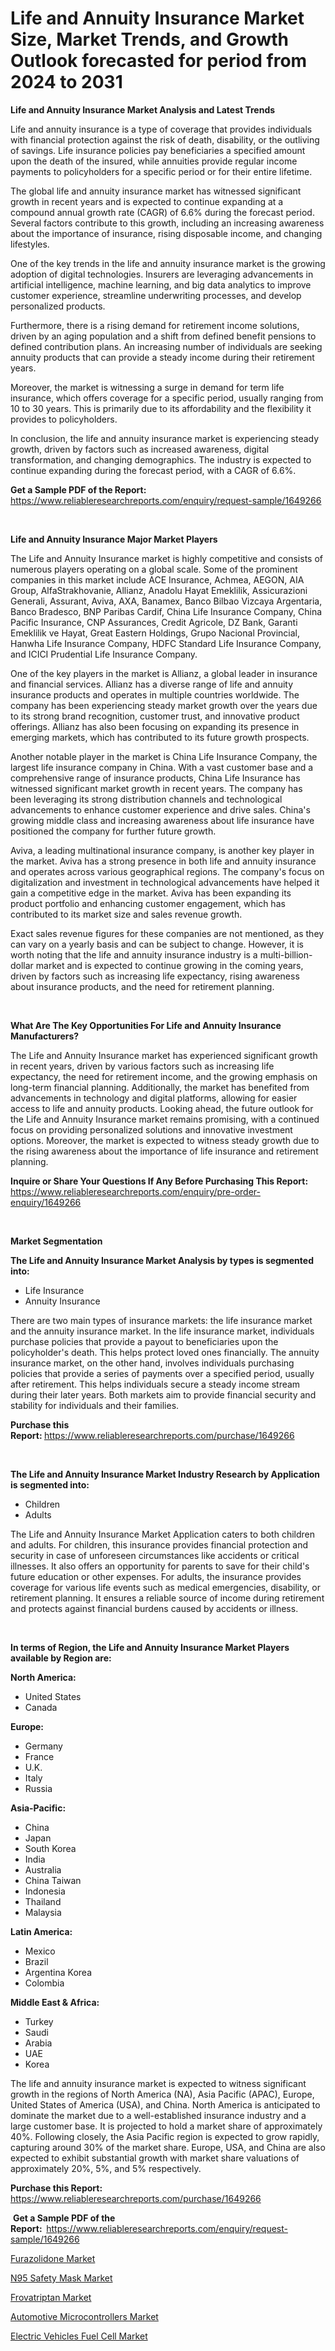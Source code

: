 <p><h1>Life and Annuity Insurance Market Size, Market Trends, and Growth Outlook forecasted for period from 2024 to 2031</h1></p><p><strong>Life and Annuity Insurance Market Analysis and Latest Trends</strong></p>
<p><p>Life and annuity insurance is a type of coverage that provides individuals with financial protection against the risk of death, disability, or the outliving of savings. Life insurance policies pay beneficiaries a specified amount upon the death of the insured, while annuities provide regular income payments to policyholders for a specific period or for their entire lifetime.</p><p>The global life and annuity insurance market has witnessed significant growth in recent years and is expected to continue expanding at a compound annual growth rate (CAGR) of 6.6% during the forecast period. Several factors contribute to this growth, including an increasing awareness about the importance of insurance, rising disposable income, and changing lifestyles.</p><p>One of the key trends in the life and annuity insurance market is the growing adoption of digital technologies. Insurers are leveraging advancements in artificial intelligence, machine learning, and big data analytics to improve customer experience, streamline underwriting processes, and develop personalized products.</p><p>Furthermore, there is a rising demand for retirement income solutions, driven by an aging population and a shift from defined benefit pensions to defined contribution plans. An increasing number of individuals are seeking annuity products that can provide a steady income during their retirement years.</p><p>Moreover, the market is witnessing a surge in demand for term life insurance, which offers coverage for a specific period, usually ranging from 10 to 30 years. This is primarily due to its affordability and the flexibility it provides to policyholders.</p><p>In conclusion, the life and annuity insurance market is experiencing steady growth, driven by factors such as increased awareness, digital transformation, and changing demographics. The industry is expected to continue expanding during the forecast period, with a CAGR of 6.6%.</p></p>
<p><strong>Get a Sample PDF of the Report:&nbsp;</strong> <a href="https://www.reliableresearchreports.com/enquiry/request-sample/1649266">https://www.reliableresearchreports.com/enquiry/request-sample/1649266</a></p>
<p>&nbsp;</p>
<p><strong>Life and Annuity Insurance Major Market Players</strong></p>
<p><p>The Life and Annuity Insurance market is highly competitive and consists of numerous players operating on a global scale. Some of the prominent companies in this market include ACE Insurance, Achmea, AEGON, AIA Group, AlfaStrakhovanie, Allianz, Anadolu Hayat Emeklilik, Assicurazioni Generali, Assurant, Aviva, AXA, Banamex, Banco Bilbao Vizcaya Argentaria, Banco Bradesco, BNP Paribas Cardif, China Life Insurance Company, China Pacific Insurance, CNP Assurances, Credit Agricole, DZ Bank, Garanti Emeklilik ve Hayat, Great Eastern Holdings, Grupo Nacional Provincial, Hanwha Life Insurance Company, HDFC Standard Life Insurance Company, and ICICI Prudential Life Insurance Company.</p><p>One of the key players in the market is Allianz, a global leader in insurance and financial services. Allianz has a diverse range of life and annuity insurance products and operates in multiple countries worldwide. The company has been experiencing steady market growth over the years due to its strong brand recognition, customer trust, and innovative product offerings. Allianz has also been focusing on expanding its presence in emerging markets, which has contributed to its future growth prospects.</p><p>Another notable player in the market is China Life Insurance Company, the largest life insurance company in China. With a vast customer base and a comprehensive range of insurance products, China Life Insurance has witnessed significant market growth in recent years. The company has been leveraging its strong distribution channels and technological advancements to enhance customer experience and drive sales. China's growing middle class and increasing awareness about life insurance have positioned the company for further future growth.</p><p>Aviva, a leading multinational insurance company, is another key player in the market. Aviva has a strong presence in both life and annuity insurance and operates across various geographical regions. The company's focus on digitalization and investment in technological advancements have helped it gain a competitive edge in the market. Aviva has been expanding its product portfolio and enhancing customer engagement, which has contributed to its market size and sales revenue growth.</p><p>Exact sales revenue figures for these companies are not mentioned, as they can vary on a yearly basis and can be subject to change. However, it is worth noting that the life and annuity insurance industry is a multi-billion-dollar market and is expected to continue growing in the coming years, driven by factors such as increasing life expectancy, rising awareness about insurance products, and the need for retirement planning.</p></p>
<p>&nbsp;</p>
<p><strong>What Are The Key Opportunities For Life and Annuity Insurance Manufacturers?</strong></p>
<p><p>The Life and Annuity Insurance market has experienced significant growth in recent years, driven by various factors such as increasing life expectancy, the need for retirement income, and the growing emphasis on long-term financial planning. Additionally, the market has benefited from advancements in technology and digital platforms, allowing for easier access to life and annuity products. Looking ahead, the future outlook for the Life and Annuity Insurance market remains promising, with a continued focus on providing personalized solutions and innovative investment options. Moreover, the market is expected to witness steady growth due to the rising awareness about the importance of life insurance and retirement planning.</p></p>
<p><strong>Inquire or Share Your Questions If Any Before Purchasing This Report:</strong> <a href="https://www.reliableresearchreports.com/enquiry/pre-order-enquiry/1649266">https://www.reliableresearchreports.com/enquiry/pre-order-enquiry/1649266</a></p>
<p>&nbsp;</p>
<p><strong>Market Segmentation</strong></p>
<p><strong>The Life and Annuity Insurance Market Analysis by types is segmented into:</strong></p>
<p><ul><li>Life Insurance</li><li>Annuity Insurance</li></ul></p>
<p><p>There are two main types of insurance markets: the life insurance market and the annuity insurance market. In the life insurance market, individuals purchase policies that provide a payout to beneficiaries upon the policyholder's death. This helps protect loved ones financially. The annuity insurance market, on the other hand, involves individuals purchasing policies that provide a series of payments over a specified period, usually after retirement. This helps individuals secure a steady income stream during their later years. Both markets aim to provide financial security and stability for individuals and their families.</p></p>
<p><strong>Purchase this Report:&nbsp;</strong><a href="https://www.reliableresearchreports.com/purchase/1649266">https://www.reliableresearchreports.com/purchase/1649266</a></p>
<p>&nbsp;</p>
<p><strong>The Life and Annuity Insurance Market Industry Research by Application is segmented into:</strong></p>
<p><ul><li>Children</li><li>Adults</li></ul></p>
<p><p>The Life and Annuity Insurance Market Application caters to both children and adults. For children, this insurance provides financial protection and security in case of unforeseen circumstances like accidents or critical illnesses. It also offers an opportunity for parents to save for their child's future education or other expenses. For adults, the insurance provides coverage for various life events such as medical emergencies, disability, or retirement planning. It ensures a reliable source of income during retirement and protects against financial burdens caused by accidents or illness.</p></p>
<p>&nbsp;</p>
<p><strong>In terms of Region, the Life and Annuity Insurance Market Players available by Region are:</strong></p>
<p>
    <p> <strong> North America: </strong>
        <ul>
            <li>United States</li>
            <li>Canada</li>
        </ul>
        </p> 
    <p> <strong> Europe: </strong>
        <ul>
            <li>Germany</li>
            <li>France</li>
            <li>U.K.</li>
            <li>Italy</li>
            <li>Russia</li>
        </ul>
        </p> 
    <p> <strong> Asia-Pacific: </strong>
        <ul>
            <li>China</li>
            <li>Japan</li>
            <li>South Korea</li>
            <li>India</li>
            <li>Australia</li>
            <li>China Taiwan</li>
            <li>Indonesia</li>
            <li>Thailand</li>
            <li>Malaysia</li>
        </ul>
        </p> 
    <p> <strong> Latin America: </strong>
        <ul>
            <li>Mexico</li>
            <li>Brazil</li>
            <li>Argentina Korea</li>
            <li>Colombia</li>
        </ul>
        </p> 
    <p> <strong> Middle East & Africa: </strong>
        <ul>
            <li>Turkey</li>
            <li>Saudi</li>
            <li>Arabia</li>
            <li>UAE</li>
            <li>Korea</li>
        </ul>
    </p>
    </p>
<p><p>The life and annuity insurance market is expected to witness significant growth in the regions of North America (NA), Asia Pacific (APAC), Europe, United States of America (USA), and China. North America is anticipated to dominate the market due to a well-established insurance industry and a large customer base. It is projected to hold a market share of approximately 40%. Following closely, the Asia Pacific region is expected to grow rapidly, capturing around 30% of the market share. Europe, USA, and China are also expected to exhibit substantial growth with market share valuations of approximately 20%, 5%, and 5% respectively.</p></p>
<p><strong>Purchase this Report: </strong><a href="https://www.reliableresearchreports.com/purchase/1649266">https://www.reliableresearchreports.com/purchase/1649266</a></p>
<p>&nbsp;<strong>Get a Sample PDF of the Report:&nbsp;&nbsp;</strong><a href="https://www.reliableresearchreports.com/enquiry/request-sample/1649266">https://www.reliableresearchreports.com/enquiry/request-sample/1649266</a></p>
<p><strong></strong></p>
<p><p><a href="https://github.com/aashishrp/Market-Research-Report-List-2/blob/main/furazolidone-market.md">Furazolidone Market</a></p><p><a href="https://issuu.com/reportprime-2/docs/n95-safety-mask-market-size-2030.pptx">N95 Safety Mask Market</a></p><p><a href="https://github.com/rahu1506/Market-Research-Report-List-2/blob/main/frovatriptan-market.md">Frovatriptan Market</a></p><p><a href="https://www.linkedin.com/pulse/insights-automotive-microcontrollers-market-size-analysing-s1qje?trackingId=Afs7%2FUu%2BQ5KuOGLDunnCFw%3D%3D">Automotive Microcontrollers Market</a></p><p><a href="https://www.linkedin.com/pulse/electric-vehicles-fuel-cell-market-challenges-opportunities-growth-lysoe?trackingId=PFRovtKETmWaEg5N29TWUw%3D%3D">Electric Vehicles Fuel Cell Market</a></p></p>